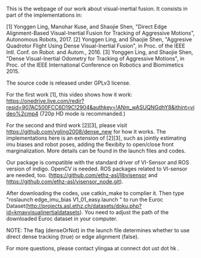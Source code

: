 This is the webpage of our work about visual-inertial fusion. It consists in part of the implementations in:

[1] Yonggen Ling, Manohar Kuse, and Shaojie Shen, "Direct Edge Alignment-Based Visual-Inertial Fusion for Tracking of Aggressive Motions", Autonomous Robots, 2017.
[2] Yonggen Ling, and Shaojie Shen, "Aggresive Quadrotor Flight Using Dense Visual-Inertial Fusion", in Proc. of the IEEE Intl. Conf. on Robot. and Autom., 2016.
[3] Yonggen Ling, and Shaojie Shen, "Dense Visual-Inertial Odometry for Tracking of Aggressive Motions", in Proc. of the IEEE International Conference on Robotics and Biomimetics 2015.

The source code is released under GPLv3 license.

For the first work [1], this video shows how it work: https://onedrive.live.com/redir?resid=907AC500FCC6D19C!2904&authkey=!ANm_wASUQNGdhY8&ithint=video%2cmp4 (720p HD mode is recommanded.)

For the second and third work [2][3], please visit https://github.com/ygling2008/dense_new for how it works. The implementations here is an extension of [2][3], such as jointly estimating imu biases and robot poses, adding the flexibity to open/close front marginalization. More details can be found in the launch files and codes.

Our package is compatible with the standard driver of VI-Sensor and ROS version of indigo. OpenCV is needed. ROS packages related to VI-sensor are needed, too. (https://github.com/ethz-asl/libvisensor and https://github.com/ethz-asl/visensor_node.git).

After downloading the codes, use catkin_make to complier it. Then type "roslaunch edge_imu_bias V1_01_easy.launch 
" to run the Euroc Dataset(http://projects.asl.ethz.ch/datasets/doku.php?id=kmavvisualinertialdatasets). You need to adjust the path of the downloaded Euroc dataset in your computer. 

NOTE: The flag (denseOrNot) in the launch file determines whether to use direct dense tracking (true) or edge alignment (false). 

For more questions, please contact ylingaa at connect dot ust dot hk .
